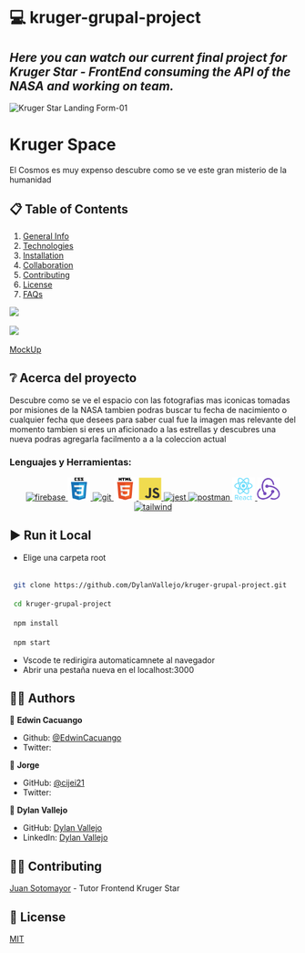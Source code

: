 # 💻 kruger-grupal-project
## _Here you can watch our current final project for Kruger Star - FrontEnd consuming the API of the NASA and working on team._
![Kruger Star Landing Form-01](https://user-images.githubusercontent.com/99937413/212567644-b988ed80-77de-44bf-a479-986531d02add.png)

<h1>Kruger Space</h1>

El Cosmos es muy expenso descubre como se ve este gran misterio de la humanidad 

## 📋 Table of Contents
1. [General Info](#acerca-del-proyecto)
2. [Technologies](#lenguajes-y-herramientas)
3. [Installation](#run-it-local)
4. [Collaboration](#authors)
5. [Contributing](#contributing)
6. [License](#license)
7. [FAQs](#faqs)

<img src="https://img.shields.io/badge/MADEWITH-React-1572B6?style=for-the-badge&logo=React" height="30" />   
  <p align="left">
   <img src="https://img.shields.io/badge/STATUS-EN%20DESAROLLO-green">
</p>

[MockUp](https://excalidraw.com/#room=23f893dbf1698e60bbc1,y4d1JmKQ_WhEqQKFUlbVzw)

## ❔ Acerca del proyecto 
Descubre como se ve el espacio con las fotografias mas iconicas tomadas por misiones de la NASA tambien podras buscar tu fecha de nacimiento o cualquier fecha que desees 
para saber cual fue la imagen mas relevante del momento tambien si eres un aficionado a las estrellas y descubres una nueva podras agregarla facilmento a a la coleccion actual  

<h3 align="left">Lenguajes y Herramientas:</h3>  
<p align="center"> 
  <a href="https://firebase.google.com/" target="_blank" rel="noreferrer"> <img src="https://www.vectorlogo.zone/logos/firebase/firebase-icon.svg" alt="firebase" width="40" height="40"/> </a> 
  <a href="https://www.w3schools.com/css/" target="_blank" rel="noreferrer"> <img src="https://raw.githubusercontent.com/devicons/devicon/master/icons/css3/css3-original-wordmark.svg" alt="css3" width="40" height="40"/> </a>  
  <a href="https://git-scm.com/" target="_blank" rel="noreferrer"> <img src="https://www.vectorlogo.zone/logos/git-scm/git-scm-icon.svg" alt="git" width="40" height="40"/> </a> 
  <a href="https://www.w3.org/html/" target="_blank" rel="noreferrer"> <img src="https://raw.githubusercontent.com/devicons/devicon/master/icons/html5/html5-original-wordmark.svg" alt="html5" width="40" height="40"/> </a> 
  <a href="https://developer.mozilla.org/en-US/docs/Web/JavaScript" target="_blank" rel="noreferrer"> <img src="https://raw.githubusercontent.com/devicons/devicon/master/icons/javascript/javascript-original.svg" alt="javascript" width="40" height="40"/> </a> 
  <a href="https://jestjs.io" target="_blank" rel="noreferrer"> <img src="https://www.vectorlogo.zone/logos/jestjsio/jestjsio-icon.svg" alt="jest" width="40" height="40"/> </a> 
  <a href="https://postman.com" target="_blank" rel="noreferrer"> <img src="https://www.vectorlogo.zone/logos/getpostman/getpostman-icon.svg" alt="postman" width="40" height="40"/> </a> 
  <a href="https://reactjs.org/" target="_blank" rel="noreferrer"> <img src="https://raw.githubusercontent.com/devicons/devicon/master/icons/react/react-original-wordmark.svg" alt="react" width="40" height="40"/> </a> 
  <a href="https://redux.js.org" target="_blank" rel="noreferrer"> <img src="https://raw.githubusercontent.com/devicons/devicon/master/icons/redux/redux-original.svg" alt="redux" width="40" height="40"/> </a> 
  <a href="https://tailwindcss.com/" target="_blank" rel="noreferrer"> <img src="https://www.vectorlogo.zone/logos/tailwindcss/tailwindcss-icon.svg" alt="tailwind" width="40" height="40"/> </a> 
</p>
  
## ▶️ Run it Local 
  
  - Elige una carpeta root

```bash

 git clone https://github.com/DylanVallejo/kruger-grupal-project.git

 cd kruger-grupal-project

 npm install 
 
 npm start 

```
  - Vscode te redirigira automaticamnete al navegador 
  - Abrir una pestaña nueva en el localhost:3000
  
  
  
## 🤝🏼 Authors
👤 **Edwin Cacuango**
- Github: [@EdwinCacuango](https://github.com/EdwinCacuango)
- Twitter: 

👤 **Jorge**

- GitHub: [@cijei21](https://github.com/jeici21)
- Twitter: 

👤 **Dylan Vallejo**

- GitHub: [Dylan Vallejo](https://github.com/DylanVallejo)
- LinkedIn: [Dylan Vallejo](https://www.linkedin.com/in/dylan-vallejo)

## 🙏🏼 Contributing

[Juan Sotomayor](https://github.com/Juanse7793) - Tutor Frontend Kruger Star


## 📃 License

[MIT](https://choosealicense.com/licenses/mit/)



